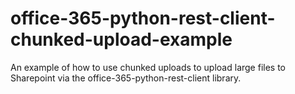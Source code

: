 # office-365-python-rest-client-chunked-upload-example
An example of how to use chunked uploads to upload large files to Sharepoint via the office-365-python-rest-client library.
